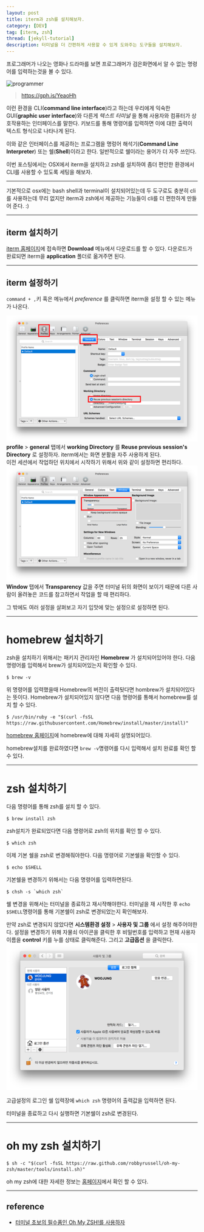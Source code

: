 ```yaml
---
layout: post
title: iterm과 zsh를 설치해보자.
category: [DEV]
tag: [iterm, zsh]
thread: [jekyll-tutorial]
description: 터미널을 더 간편하게 사용할 수 있게 도와주는 도구들을 설치해보자.
---
```


프로그래머가 나오는 영화나 드라마를 보면 프로그래머가 검은화면에서 알 수 없는 명령어를 입력하는것을 볼 수 있다.

![programmer](https://media.giphy.com/media/ZVik7pBtu9dNS/giphy.gif)
> https://gph.is/YeaoHh

이런 환경을 CLI(**command line interface**)라고 하는데 우리에게 익숙한 GUI(**graphic user interface**)와 다른게 *텍스트 터미널* 을 통해 사용자와 컴퓨터가 상호작용하는 인터페이스를 말한다. 키보드를 통해 명령어를 입력하면 이에 대한 출력이 텍스트 형식으로 나타나게 된다.

이와 같은 인터페이스를 제공하는 프로그램을 명렁어 해석기(**Command Line Interpreter**) 또는 쉘(**Shell**)이라고 한다. 일반적으로 쉘이라는 용어가 더 자주 쓰인다.

이번 포스팅에서는 OSX에서 iterm을 설치하고 zsh를 설치하여 좀더 편안한 환경에서 CLI를 사용할 수 있도록 세팅을 해보자.

---

기본적으로 osx에는 bash shell과 terminal이 설치되어있는데 두 도구로도 충분히 cli를 사용하는데 무리 없지만 iterm과 zsh에서 제공하는 기능들이 cli를 더 편한하게 만들어 준다. :)  

---

## iterm 설치하기

[iterm 홈페이지](https://www.iterm2.com/)에 접속하면 **Download** 메뉴에서 다운로드를 할 수 있다. 다운로드가 완료되면 iterm을 **application** 폴더로 옮겨주면 된다.

---

## iterm 설정하기
`command + ,`키 혹은 메뉴에서 *preference* 를 클릭하면 iterm을 설정 할 수 있는 메뉴가 나온다.

![예1](/images/jekyll/iterm0.png)
**profile** > **general** 탭에서 **working Directory** 를 **Reuse previous session's Directory** 로 설정하자. iterm에서는 화면 분활을 자주 사용하게 된다.  
이전 세션에서 작업하던 위치에서 시작하기 위해서 위와 같이 설정하면 편리하다.
![예1](/images/jekyll/iterm1.png)
**Window** 탭에서 **Transparency** 값을 주면 터미널 뒤의 화면이 보이기 때문에 다른 사람이 올려놓은 코드를 참고하면서 작업을 할 때 편리하다.

그 밖에도 여러 설정을 살펴보고 자기 입맛에 맞는 설정으로 설정하면 된다.

---

# homebrew 설치하기
zsh을 설치하기 위해서는 패키지 관리자인 **Homebrew** 가 설치되어있어야 한다. 다음 명령어를 입력해서 brew가 설치되어있는지 확인할 수 있다.


```shell
$ brew -v
```

위 명령어를 입력했을때 Homebrew의 버전이 출력됫다면 hombrew가 설치되어있다는 뜻이다. Homebrew가 설치되어있지 않다면 다음 명령어를 통해서 homebrew를 설치 할 수 있다.  

```shell
$ /usr/bin/ruby -e "$(curl -fsSL https://raw.githubusercontent.com/Homebrew/install/master/install)"
```

[homebrew 홈페이지](https://brew.sh/index_ko.html)에 homebrew에 대해 자세히 설명되어있다.

homebrew설치를 완료하였다면 `brew -v`명령어를 다시 입력해서 설치 완료를 확인 할 수 있다.

---

# zsh 설치하기

다음 명령어를 통해 zsh를 설치 할 수 있다.

```shell
$ brew install zsh
```

zsh설치가 완료되었다면 다음 명령어로 zsh의 위치를 확인 할 수 있다.

```shell
$ which zsh
```

이제 기본 쉘을 zsh로 변경해줘야한다. 다음 명령어로 기본쉘을 확인할 수 있다.
```shell
$ echo $SHELL
```

기본쉘을 변경하기 위해서는 다음 명령어를 입력하면된다.

```shell
$ chsh -s `which zsh`
```

쉘 변경을 위해서는 터미널을 종료하고 재시쟉해야한다. 터미널을 재 시작한 후 `echo $SHELL`명령어를 통해 기본쉘이 zsh로 변경되었는지 확인해보자.

만약 zsh로 변경되지 않았다면 **시스템환경 설정** > **사용자 및 그룹** 에서 설정 해주어야한다. 설정을 변경하기 위해 자물쇠 아이콘을 클릭한 후 비밀번호를 입력하고 현재 사용자이름을 **control** 키를 누를 상태로 클릭해준다. 그리고 **고급옵션** 을 클릭한다.
![예1](/images/jekyll/setting0.png)

고급설정의 로그인 쉘 입력장에 `which zsh` 명령어의 출력값을 입력하면 된다.

터미널을 종료하고 다시 실행하면 기본쉘이 zsh로 변경된다.

---

# oh my zsh 설치하기

```shell
$ sh -c "$(curl -fsSL https://raw.github.com/robbyrussell/oh-my-zsh/master/tools/install.sh)"
```

oh my zsh에 대한 자세한 정보는 [홈페이지](http://ohmyz.sh/)에서 확인 할 수 있다.

---

## reference
- [터미널 초보의 필수품인 Oh My ZSH!를 사용하자](https://nolboo.kim/blog/2015/08/21/oh-my-zsh/)
